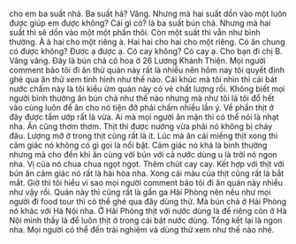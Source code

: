 cho em ba suất nhá. Ba suất hả? Vâng. Nhưng mà hai suất dồn vào một luôn được giúp em được không? Cái gì có? là ba suất bún chả. Nhưng mà hai suất thì sẽ dồn vào một một phần thôi. Còn một suất thì vẫn như bình thường. À à hai cho một riêng à. Hai hai cho hai cho một riêng. Có ăn chung có được không? Được ạ được ạ. Có cay không? Có cay ạ. Cho bạn đi chị B. Vâng vâng. Đây là bún chả cô hoa ở 26 Lương Khánh Thiện. Mọi người comment bảo tôi đi ăn thử quán này rất là nhiều nên hôm nay tôi quyết định ghé qua ăn thử xem tình hình như thế nào. Cái khúc mà tôi nhìn thì cái bát nước chấm này là tôi kiểu ừm quán này có vẻ chất lượng rồi. Không biết mọi người bình thường ăn bún chả như thế nào nhưng mà như tôi là tôi đổ hết vào cùng luôn để ăn cho nó tiện đỡ phải chấm nhiều lần ý. Về phần thịt ở đây được tẩm ướp rất là vừa. Ai mà mọi người ăn mặn thì có thể nói là nhạt nha. Ăn cũng thơm thơm. Thịt thì được nướng vừa phải nó không bị cháy đâu. Lượng mỡ ở trong thịt cũng rất là ít. Lúc mà ăn cái miếng thịt xong thì cảm giác nó không có gì gọi là nổi bật. Cảm giác nó khá là bình thường nhưng mà cho đến khi ăn cùng với bún với cả nước dùng u là trời nó ngon nha. Vị của nó chua chua ngọt ngọt. Thêm chút cay cay. Kết hợp với thịt với bún ăn cảm giác nó rất là hài hòa nha. Xong cái màu của thịt cũng rất là bắt mắt. Giờ thì tôi hiểu vì sao mọi người comment bảo tôi đi ăn quán này nhiều như vậy rồi. Quán này thì cũng rất là gần ga Hải Phòng nên nếu như mọi người đi food tour thì có thể ghé qua đây dùng thử. Mà bún chả ở Hải Phòng nó khác với Hà Nội nha. Ở Hải Phòng thịt với nước dùng là để riêng còn ở Hà Nội mình thấy là để luôn thịt ở trong cái bát nước dùng. Tổng kết lại là ngon nha. Mọi người có thể đến trải nghiệm và dùng thử xem như thế nào nhé.